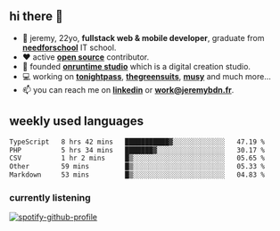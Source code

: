 ## hi there 👋

- 👦 jeremy,  22yo, **fullstack web & mobile developer**, graduate from **[needforschool](https://www.needfor-school.com/)** IT school.
- ❤️ active **[open source](https://github.com/jerembdn)** contributor.
- 🧠 founded **[onruntime studio](https://github.com/onruntime)** which is a digital creation studio.
- 💻 working on **[tonightpass](https://tonightpass.com)**, **[thegreensuits](https://thegreensuits.fr)**, **[musy](https://github.com/musyapp)** and much more...
- 📫 you can reach me on **[linkedin](https://www.linkedin.com/in/jeremybdn/)** or **[work@jeremybdn.fr](mailto:work@jeremybdn.fr)**.

## weekly used languages

<!--START_SECTION:waka-->

```txt
TypeScript   8 hrs 42 mins   ███████████▓░░░░░░░░░░░░░   47.19 %
PHP          5 hrs 34 mins   ███████▓░░░░░░░░░░░░░░░░░   30.17 %
CSV          1 hr 2 mins     █▒░░░░░░░░░░░░░░░░░░░░░░░   05.65 %
Other        59 mins         █▒░░░░░░░░░░░░░░░░░░░░░░░   05.33 %
Markdown     53 mins         █▒░░░░░░░░░░░░░░░░░░░░░░░   04.83 %
```

<!--END_SECTION:waka-->

### currently listening
[![spotify-github-profile](https://spotify-github-profile.vercel.app/api/view?uid=31ugdvkonmhxzbnkai2r7ue2empe&cover_image=true&theme=natemoo-re&show_offline=false&background_color=121212&bar_color=3356d7&bar_color_cover=false)](https://open.spotify.com/user/31225jnpumbhbpldcz2wjg24aymi)
